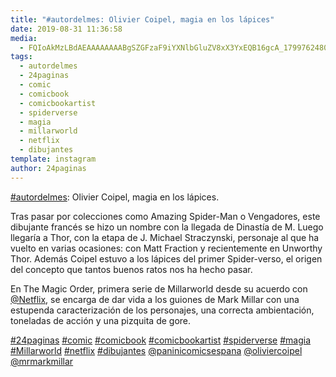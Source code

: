 ```yaml
---
title: "#autordelmes: Olivier Coipel, magia en los lápices"
date: 2019-08-31 11:36:58
media: 
  - FQIoAkMzLBdAEAAAAAAAABgSZGFzaF9iYXNlbGluZV8xX3YxEQB16gcA_17997624808257036.mp4
tags: 
  - autordelmes
  - 24paginas
  - comic
  - comicbook
  - comicbookartist
  - spiderverse
  - magia
  - millarworld
  - netflix
  - dibujantes
template: instagram
author: 24paginas
---
```


[#autordelmes](/tags/autordelmes): Olivier Coipel, magia en los lápices.

Tras pasar por colecciones como Amazing Spider-Man o Vengadores, este dibujante francés se hizo un nombre con la llegada de Dinastía de M.
Luego llegaría a Thor, con la etapa de J. Michael Straczynski, personaje al que ha vuelto en varias ocasiones: con Matt Fraction y recientemente en Unworthy Thor.
Además Coipel estuvo a los lápices del primer Spider-verso, el origen del concepto que tantos buenos ratos nos ha hecho pasar.

En The Magic Order, primera serie de Millarworld desde su acuerdo con [@Netflix](https://instagram.com/Netflix), se encarga de dar vida a los guiones de Mark Millar con una estupenda caracterización de los personajes, una correcta ambientación, toneladas de acción y una pizquita de gore.

[#24paginas](/tags/24paginas) [#comic](/tags/comic) [#comicbook](/tags/comicbook) [#comicbookartist](/tags/comicbookartist) [#spiderverse](/tags/spiderverse) [#magia](/tags/magia) [#Millarworld](/tags/millarworld) [#netflix](/tags/netflix) [#dibujantes](/tags/dibujantes) [@paninicomicsespana](https://instagram.com/paninicomicsespana) [@oliviercoipel](https://instagram.com/oliviercoipel) [@mrmarkmillar](https://instagram.com/mrmarkmillar)
